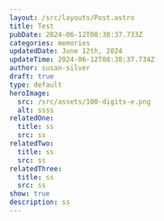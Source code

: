 ```yaml
---
layout: /src/layouts/Post.astro
title: Test
pubDate: 2024-06-12T08:38:37.733Z
categories: memories
updatedDate: June 12th, 2024
updateTime: 2024-06-12T08:38:37.734Z
author: susan-silver
draft: true
type: default
heroImage:
  src: /src/assets/100-digits-e.png
  alt: ssss
relatedOne:
  title: ss
  src: ss
relatedTwo:
  title: ss
  src: ss
relatedThree:
  title: ss
  src: ss
show: true
description: ss
---
```

